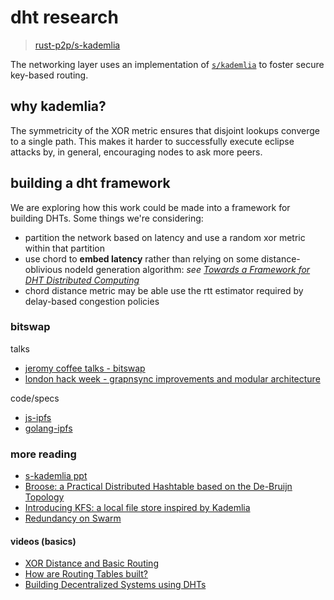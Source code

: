 # dht research
> [rust-p2p/s-kademlia](https://github.com/rust-p2p/s-kademlia)

The networking layer uses an implementation of [`s/kademlia`](https://www.researchgate.net/publication/4319659_SKademlia_A_practicable_approach_towards_secure_key-based_routing) to foster secure key-based routing.

## why kademlia?

The symmetricity of the XOR metric ensures that disjoint lookups converge to a single path. This makes it harder to successfully execute eclipse attacks by, in general, encouraging nodes to ask more peers.

## building a dht framework

We are exploring how this work could be made into a framework for building DHTs. Some things we're considering:
* partition the network based on latency and use a random xor metric within that partition
* use chord to **embed latency** rather than relying on some distance-oblivious nodeId generation algorithm: *see [Towards a Framework for DHT Distributed Computing](https://scholarworks.gsu.edu/cgi/viewcontent.cgi?article=1108&context=cs_diss)*
* chord distance metric may be able use the rtt estimator required by delay-based congestion policies

### bitswap

talks
* [jeromy coffee talks - bitswap](https://www.youtube.com/watch?v=9UjqJTCg_h4)
* [london hack week - grapnsync improvements and modular architecture](https://www.youtube.com/watch?v=6GKKwcG630M)

code/specs
* [js-ipfs](https://ipfs.github.io/js-ipfs-bitswap/#intro)
* [golang-ipfs](https://github.com/ipfs/go-bitswap#implementation)

### more reading

* [s-kademlia ppt](https://pdfs.semanticscholar.org/3165/2823ca71520038773346b6e5bbfadc5c8419.pdf)
* [Broose: a Practical Distributed Hashtable based on the De-Bruijn Topology](http://www.cs.kent.edu/~javed/class-IAD06S/papers-2004/gai.pdf)
* [Introducing KFS: a local file store inspired by Kademlia](https://storj.io/blog/2016/09/introducing-kfs-a-local-file-store-inspired-by-kademlia/)
* [Redundancy on Swarm](https://swarm-guide.readthedocs.io/en/latest/architecture.html#redundancy)

#### videos (basics)

* [XOR Distance and Basic Routing](https://www.youtube.com/watch?v=w9UObz8o8lY)
* [How are Routing Tables built?](https://www.youtube.com/watch?v=mJgN3PzepqI)
* [Building Decentralized Systems using DHTs](https://www.youtube.com/watch?v=BCksQYqU5ok)
